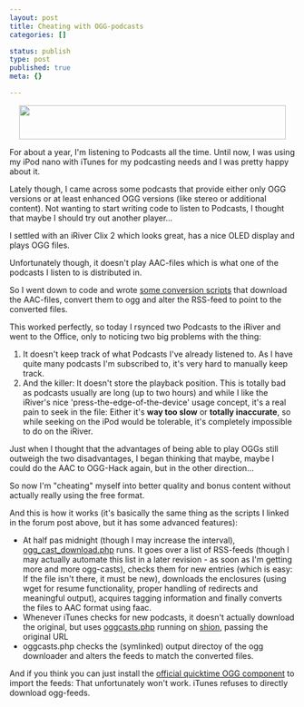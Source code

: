 ```yaml
---
layout: post
title: Cheating with OGG-podcasts
categories: []

status: publish
type: post
published: true
meta: {}

---
```

<center><!-- s9ymdb:24 --><img width='470' height='60' style="border: 0px; padding-left: 5px; padding-right: 5px;" src="http://www.gnegg.ch/uploads/ogg.png" alt="" /></center>
<p>For about a year, I'm listening to Podcasts all the time. Until now, I was using my iPod nano with iTunes for my podcasting needs and I was pretty happy about it.</p>
<p>Lately though, I came across some podcasts that provide either only OGG versions or at least enhanced OGG versions (like stereo or additional content). Not wanting to start writing code to listen to Podcasts, I thought that maybe I should try out another player...</p>
<p>I settled with an iRiver Clix 2 which looks great, has a nice OLED display and plays OGG files.</p>
<p>Unfortunately though, it doesn't play AAC-files which is what one of the podcasts I listen to is distributed in.</p>
<p>So I went down to code and wrote <a href="http://www.worldofwarcast.com/forums/showthread.php?t=871">some conversion scripts</a> that download the AAC-files, convert them to ogg and alter the RSS-feed to point to the converted files.</p>
<p>This worked perfectly, so today I rsynced two Podcasts to the iRiver and went to the Office, only to noticing two big problems with the thing:</p>
<ol>
    <li>It doesn't keep track of what Podcasts I've already listened to. As I have quite many podcasts I'm subscribed to, it's very hard to manually keep track.</li>
    <li>And the killer: It doesn't store the playback position. This is totally bad as podcasts usually are long (up to two hours) and while I like the iRiver's nice 'press-the-edge-of-the-device' usage concept, it's a real pain to seek in the file: Either it's <b>way too slow</b> or <b>totally inaccurate</b>, so while seeking on the iPod would be tolerable, it's completely impossible to do on the iRiver.</li>
</ol>
<p>Just when I thought that the advantages of being able to play OGGs still outweigh the two disadvantages, I began thinking that maybe, maybe I could do the AAC to OGG-Hack again, but in the other direction...</p>
<p>So now I'm "cheating" myself into better quality and bonus content without actually really using the free format.</p>
<p>And this is how it works (it's basically the same thing as the scripts I linked in the forum post above, but it has some advanced features):</p>
<ul>
    <li>At half pas midnight (though I may increase the interval), <a href="http://www.lipfi.ch/ogg_cast_download.phps">ogg_cast_download.php</a> runs. It goes over a list of RSS-feeds (though I may actually automate this list in a later revision - as soon as I'm getting more and more ogg-casts), checks them for new entries (which is easy: If the file isn't there, it must be new), downloads the enclosures (using wget for resume functionality, proper handling of redirects and meaningful output), acquires tagging information and finally converts the files to AAC format using faac.</li>
    <li>Whenever iTunes checks for new podcasts, it doesn't actually download the original, but uses <a href="http://www.lipfi.ch/oggcasts.phps">oggcasts.php</a> running on <a href="/archives/291-Computers-under-my-command-Issue-1-shion.html">shion</a>, passing the original URL</li>
    <li>oggcasts.php checks the (symlinked) output directoy of the ogg downloader and alters the feeds to match the converted files.</li>
</ul>
<p>And if you think you can just install the <a href="http://www.xiph.org/quicktime/">official quicktime OGG component</a> to import the feeds: That unfortunately won't work. iTunes refuses to directly download ogg-feeds.</p>
